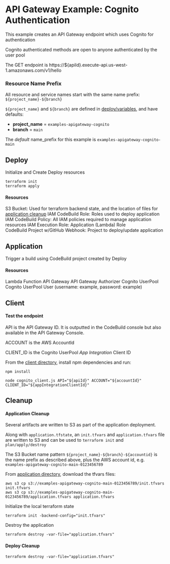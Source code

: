 # API Gateway Example: Cognito Authentication

This example creates an API Gateway endpoint which uses Cognito for authentication

Cognito authenticated methods are open to anyone authenticated by the user pool

The GET endpoint is https://${apiId}.execute-api.us-west-1.amazonaws.com/v1/hello

### Resource Name Prefix
All resource and service names start with the same name prefix: `${project_name}-${branch}`

`${project_name}` and `${branch}` are defined in [deploy/variables](deploy/variables.tf), and have defaults:
- **project_name** = `examples-apigateway-cognito`
- **branch** = `main`

The _default_ name_prefix for this example is `examples-apigateway-cognito-main`

## Deploy 

Initialize and Create Deploy resources
```shell
terraform init
terraform apply
```

#### Resources

S3 Bucket: Used for terraform backend state, and the location of files for [application cleanup](#application-cleanup)
IAM CodeBuild Role: Roles used to deploy application
IAM CodeBuild Policy: All IAM policies required to manage application resources
IAM Execution Role: Application (Lambda) Role  
CodeBuild Project w/GitHub Webhook: Project to deploy/update application

## Application 

Trigger a build using CodeBuild project created by Deploy

#### Resources

Lambda Function
API Gateway
API Gateway Authorizer
Cognito UserPool
Cognito UserPool User (username: example, password: example)

## Client

#### Test the endpoint

API is the API Gateway ID. It is outputted in the CodeBuild console but also available in the API Gateway Console.

ACCOUNT is the AWS AccountId

CLIENT_ID is the Cognito UserPool _App Integration_ Client ID

From the [client directory](client), install npm dependencies and run:
```shell
npm install

node cognito_client.js API="${apiId}" ACCOUNT="${accountId}" CLIENT_ID="${appIntegrationClientId}"
```

## Cleanup

#### Application Cleanup

Several artifacts are written to S3 as part of the application deployment.

Along with `application.tfstate`, an `init.tfvars` and `application.tfvars` file are written to S3 and can be used to `terraform init` and `plan/apply/destroy`

The S3 Bucket name pattern `${project_name}-${branch}-${accountid}` is the name prefix as described above, plus the AWS account id, e.g. `examples-apigateway-cognito-main-0123456789`

From [application directory](application), download the tfvars files:
```shell
aws s3 cp s3://examples-apigateway-cognito-main-0123456789/init.tfvars init.tfvars
aws s3 cp s3://examples-apigateway-cognito-main-0123456789/application.tfvars application.tfvars
```

Initialize the local terraform state
```shell
terraform init -backend-config="init.tfvars"
```

Destroy the application
```shell
terraform destroy -var-file="application.tfvars"
```

#### Deploy Cleanup

```shell
terraform destroy -var-file="application.tfvars"
```


<!--
```shell
    cd code/terraform
    aws s3 cp s3://terraform-examples-aws-apigateway/terraform-examples-aws-apigateway-cognito-main/init.tfvars init.tfvars
    aws s3 cp s3://terraform-examples-aws-apigateway/terraform-examples-aws-apigateway-cognito-main/application.tfvars application.tfvars
    terraform init -backend-config="init.tfvars" 
    terraform destroy -var-file="application.tfvars"
```


```shell
curl -X GET  https://dtugrb3ww2.execute-api.us-west-1.amazonaws.com/v1/hello  -H 'Content-Type: application/json' && echo ""
```
```json
{"message":"Unauthorized"}
```

https://docs.aws.amazon.com/cognito/latest/developerguide/token-endpoint.html

```shell
#base64(client_id:client_secret)
#base64(example:example) => 'ZXhhbXBsZTpleGFtcGxl'
#curl -X POST  'https://auth.demo.yegorius.com/oauth2/token?grant_type=client_credentials'  -H 'Authorization: Basic base64(client_id:client_secret)'  -H 'Content-Type: application/x-www-form-urlencoded'   && echo ""
curl -X POST -H "Authorization: Basic ZXhhbXBsZTpleGFtcGxl" -H "Content-Type: application/x-www-form-urlencoded" "https://terraform-examples.auth.us-west-1.amazoncognito.com/oauth2/token?grant_type=client_credentials"  
curl -X POST -H "Authorization: Basic base64(example:example)" -H "Content-Type: application/x-www-form-urlencoded" "https://terraform-examples.auth.us-west-1.amazoncognito.com/oauth2/token?grant_type=client_credentials"


curl -X POST "https://terraform-examples.auth.us-west-1.amazoncognito.com/oauth2/token?grant_type=client_credentials" -H "Authorization: Basic ZXhhbXBsZTpleGFtcGxl"
```
-->